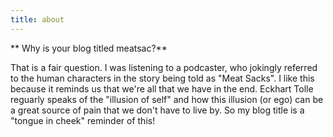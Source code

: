 ```yaml
---
title: about
---
```


** Why is your blog titled meatsac?**

That is a fair question. I was listening to a podcaster, who jokingly referred to the human characters in the story being told as "Meat Sacks". I like this because it reminds us that we're all that we have in the end. Eckhart Tolle reguarly speaks of the "illusion of self" and how this illusion (or ego) can be a great source of pain that we don't have to live by. So my blog title is a "tongue in cheek" reminder of this!
